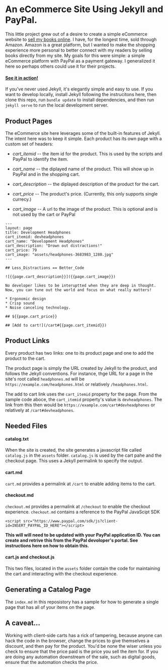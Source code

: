 # An eCommerce Site Using Jekyll and PayPal.

This little project grew out of a desire to create a simple eCommerce website to [sell my books online](https://www.blaize.net). I have, for the longest time, sold through Amazon. Amazon is a great platform, but I wanted to make the shopping experience more personal to better connect with my readers by selling books directly from my site.  My goals for this were simple: a simple eCommerce platform with PayPal as a payment gateway. I generalized it here so perhaps others could use it for their projects.

#### [See it in action!]()

If you've never used Jekyll, it's elegantly simple and easy to use. If you want to develop locally, install Jekyll following the instrucitons here, then clone this repo, run `bundle update` to install dependencies, and then run `jekyll serve` to run the local development server.

## Product Pages

The eCommerce site here leverages some of the built-in features of Jekyll. The intent here was to keep it simple. Each product has its own page with a custom set of headers:

* *cart_itemid* -- the item id for the product. This is used by the scripts and PayPal to identify the item.

* *cart_name* -- the diplayed name of the product. This will show up in PayPal and in the shopping cart.

* *cart_description* -- the diplayed description of the product for the cart.

* *cart_price* -- The product's price. (Currently, this only supports single currecy.)

* *cart_image* -- A url to the image of the product. This is optional and is not used by the cart or PayPal


````
---
layout: page
title: Development Headphones
cart_itemid: devheadphones
cart_name: "Development Headphones"
cart_description: "Drown out distractions!"
cart_price: 79
cart_image: "assets/headphones-3683983_1280.jpg"
---

## Less_Distractions == Better_Code

![{{page.cart_description}}]({{page.cart_image}})

No developer likes to be interuptted when they are deep in thought. Now, you can tune out the world and focus on what really matters!

* Ergonomic design
* Crisp sound
* Noise canceling technology.

## ${{page.cart_price}}

## [Add to cart!](/cart#{{page.cart_itemid}})

````

## Product Links

Every product has two links: one to its product page and one to add the product to the cart. 

The product page is simply the URL created by Jekyll to the product, and follows the Jekyll conventions. For instance, thge URL for a page in the site's root called `headphones.md` will be `https://example.com/headphones.html` or relatively `/headphones.html`. 

The add to cart link uses the `cart_itemid` property for the page. From the sample code aboce, the `cart_itemid` property's value is `devheadphones`. The link from this then would be `https://example.com/cart#devheadphones` or relatively at `/cart#devheadphones`.

## Needed Files

#### catalog.txt
 
When the site is created, the site generates a javascript file called `catalog.js` in the `assets` folder. `catalog.js` is used by the cart pahe and the checkout page. This uses a Jekyll permalink to specify the output.


#### cart.md


`cart.md` provides a permalink at `/cart` to enable adding items to the cart. 


#### checkout.md

`checkout.md` provides a permalink at `/checkout` to enable the checkout experience. `checkout.md` contains a reference to the PayPal JavaScipt SDK

`<script src="https://www.paypal.com/sdk/js?client-id=INSERT_PAYPAL_ID_HERE"></script>`

**This will will need to be updated with your PayPal application ID. You can create and retrive this from the PayPal devoloper's portal. See instructions here on how to obtain this.**

#### cart.js and checkout.js

This two files, located in the `assets` folder contain the code for maintaining the cart and interacting with the checkout experience. 

## Generating a Catalog Page

The `index.md` in this reposistory has a sample for how to generate a single page that has all of your items on the page. 

## A caveat...

Working with client-side carts has a rick of tampering, because anyone can hack the code in the browser, change the prices to give themselves a discount, and then pay for the product. You'd be none the wiser unless you check to ensure that the price paid is the price you sell the item for. If you are doing any automation downstream of the sale, such as digital goods, ensure that the automation checks the price.